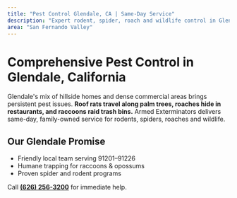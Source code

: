 ```yaml
---
title: "Pest Control Glendale, CA | Same-Day Service"
description: "Expert rodent, spider, roach and wildlife control in Glendale. Humane removal of skunks, raccoons & opossums. Call (626) 256-3200."
area: "San Fernando Valley"
---
```


# Comprehensive Pest Control in **Glendale, California**

Glendale's mix of hillside homes and dense commercial areas brings persistent pest issues. **Roof rats travel along palm trees, roaches hide in restaurants, and raccoons raid trash bins.** Armed Exterminators delivers same-day, family-owned service for rodents, spiders, roaches and wildlife.

## Our Glendale Promise
- Friendly local team serving 91201–91226
- Humane trapping for raccoons & opossums
- Proven spider and rodent programs

Call **[(626) 256-3200](tel:6262563200)** for immediate help.
